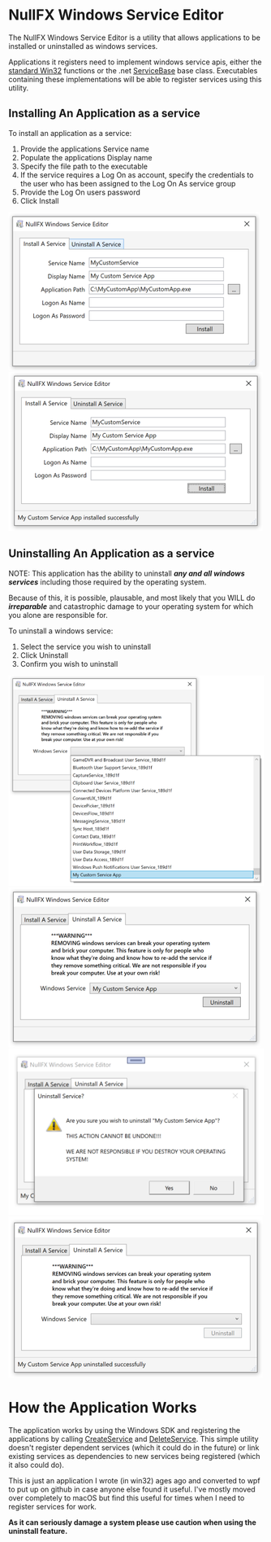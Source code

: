 # NullFX Windows Service Editor

The NullFX Windows Service Editor is a utility that allows applications to be installed or uninstalled as windows services.

Applications it registers need to implement windows service apis, either the [standard Win32](https://docs.microsoft.com/en-us/windows/win32/api/winsvc/nc-winsvc-lpservice_main_functionw) functions or the .net [ServiceBase](https://docs.microsoft.com/en-us/dotnet/api/system.serviceprocess.servicebase?view=dotnet-plat-ext-5.0) base class.  Executables containing these implementations will be able to register services using this utility.

## Installing An Application as a service

To install an application as a service:

1. Provide the applications Service name
2. Populate the applications Display name
3. Specify the file path to the executable
4. If the service requires a Log On as account, specify the credentials to the user who has been assigned to the Log On As service group
5. Provide the Log On users password
6. Click Install

![](img/install.png)
![](img/installed.png)


## Uninstalling An Application as a service

NOTE: This application has the ability to uninstall **_any and all windows services_** including those required by the operating system.

Because of this, it is possible, plausable, and most likely that you WILL do **_irreparable_** and catastrophic damage to your operating system for which you alone are responsible for. 

To uninstall a windows service:

1. Select the service you wish to uninstall
2. Click Uninstall
3. Confirm you wish to uninstall

![](img/select_uninstall.png)
![](img/uninstall.png)
![](img/confirm_uninstall.png)
![](img/uninstalled.png)



# How the Application Works

The application works by using the Windows SDK and registering the applications by calling [CreateService](https://docs.microsoft.com/en-us/windows/win32/api/winsvc/nf-winsvc-createservicew) and [DeleteService](https://docs.microsoft.com/en-us/windows/win32/api/winsvc/nf-winsvc-deleteservice).  This simple utility doesn't register dependent services (which it could do in the future) or link existing services as dependencies to new services being registered (which it also could do).

This is just an application I wrote (in win32) ages ago and converted to wpf to put up on github in case anyone else found it useful.  I've mostly moved over completely to macOS but find this useful for times when I need to register services for work.  

**As it can seriously damage a system please use caution when using the uninstall feature.**
